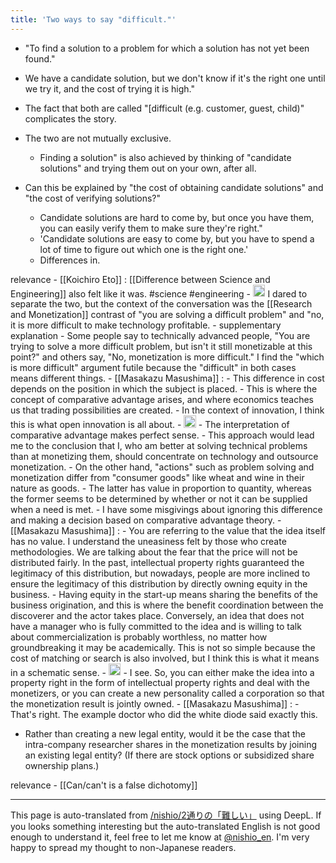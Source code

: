 ```yaml
---
title: 'Two ways to say "difficult."'
---
```


- "To find a solution to a problem for which a solution has not yet been found."
- We have a candidate solution, but we don't know if it's the right one until we try it, and the cost of trying it is high."
- The fact that both are called "[difficult (e.g. customer, guest, child)" complicates the story.

- The two are not mutually exclusive.
    - Finding a solution" is also achieved by thinking of "candidate solutions" and trying them out on your own, after all.

- Can this be explained by "the cost of obtaining candidate solutions" and "the cost of verifying solutions?"
    - Candidate solutions are hard to come by, but once you have them, you can easily verify them to make sure they're right."
    - 'Candidate solutions are easy to come by, but you have to spend a lot of time to figure out which one is the right one.'
    - Differences in.

relevance
    - [[Koichiro Eto]] : [[Difference between Science and Engineering]] also felt like it was. #science #engineering
    - <img src='https://scrapbox.io/api/pages/nishio-en/nishio/icon' alt='nishio.icon' height="19.5"/> I dared to separate the two, but the context of the conversation was the [[Research and Monetization]] contrast of "you are solving a difficult problem" and "no, it is more difficult to make technology profitable.
    - supplementary explanation
        - Some people say to technically advanced people, "You are trying to solve a more difficult problem, but isn't it still monetizable at this point?" and others say, "No, monetization is more difficult." I find the "which is more difficult" argument futile because the "difficult" in both cases means different things.
    - [[Masakazu Masushima]] :
    - This difference in cost depends on the position in which the subject is placed.
    - This is where the concept of comparative advantage arises, and where economics teaches us that trading possibilities are created.
    - In the context of innovation, I think this is what open innovation is all about.
    - <img src='https://scrapbox.io/api/pages/nishio-en/nishio/icon' alt='nishio.icon' height="19.5"/>
        - The interpretation of comparative advantage makes perfect sense.
            - This approach would lead me to the conclusion that I, who am better at solving technical problems than at monetizing them, should concentrate on technology and outsource monetization.
        - On the other hand, "actions" such as problem solving and monetization differ from "consumer goods" like wheat and wine in their nature as goods.
            - The latter has value in proportion to quantity, whereas the former seems to be determined by whether or not it can be supplied when a need is met.
        - I have some misgivings about ignoring this difference and making a decision based on comparative advantage theory.
        - [[Masakazu Masushima]] :
        - You are referring to the value that the idea itself has no value. I understand the uneasiness felt by those who create methodologies. We are talking about the fear that the price will not be distributed fairly. In the past, intellectual property rights guaranteed the legitimacy of this distribution, but nowadays, people are more inclined to ensure the legitimacy of this distribution by directly owning equity in the business.
        - Having equity in the start-up means sharing the benefits of the business origination, and this is where the benefit coordination between the discoverer and the actor takes place. Conversely, an idea that does not have a manager who is fully committed to the idea and is willing to talk about commercialization is probably worthless, no matter how groundbreaking it may be academically. This is not so simple because the cost of matching or search is also involved, but I think this is what it means in a schematic sense.
    - <img src='https://scrapbox.io/api/pages/nishio-en/nishio/icon' alt='nishio.icon' height="19.5"/>
        - I see. So, you can either make the idea into a property right in the form of intellectual property rights and deal with the monetizers, or you can create a new personality called a corporation so that the monetization result is jointly owned.
        - [[Masakazu Masushima]] :
        - That's right. The example doctor who did the white diode said exactly this.

- Rather than creating a new legal entity, would it be the case that the intra-company researcher shares in the monetization results by joining an existing legal entity? (If there are stock options or subsidized share ownership plans.)

relevance
    - [[Can/can't is a false dichotomy]]

---
This page is auto-translated from [/nishio/2通りの「難しい」](https://scrapbox.io/nishio/2通りの「難しい」) using DeepL. If you looks something interesting but the auto-translated English is not good enough to understand it, feel free to let me know at [@nishio_en](https://twitter.com/nishio_en). I'm very happy to spread my thought to non-Japanese readers.